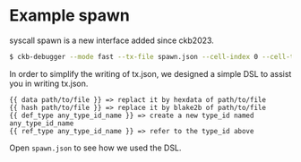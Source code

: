 # Example spawn

syscall spawn is a new interface added since ckb2023.

```sh
$ ckb-debugger --mode fast --tx-file spawn.json --cell-index 0 --cell-type input --script-group-type lock
```

In order to simplify the writing of tx.json, we designed a simple DSL to assist you in writing tx.json.

```text
{{ data path/to/file }} => replact it by hexdata of path/to/file
{{ hash path/to/file }} => replace it by blake2b of path/to/file
{{ def_type any_type_id_name }} => create a new type_id named any_type_id_name
{{ ref_type any_type_id_name }} => refer to the type_id above
```

Open `spawn.json` to see how we used the DSL.
